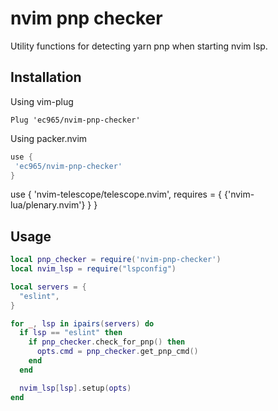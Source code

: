 # nvim pnp checker

Utility functions for detecting yarn pnp when starting nvim lsp.

## Installation

Using vim-plug
```vimscript
Plug 'ec965/nvim-pnp-checker'
```

Using packer.nvim
```lua
use {
 'ec965/nvim-pnp-checker'
}
```

use {
  'nvim-telescope/telescope.nvim',
  requires = { {'nvim-lua/plenary.nvim'} }
}

## Usage

```lua  if lsp == "eslint" then
local pnp_checker = require('nvim-pnp-checker')
local nvim_lsp = require("lspconfig")

local servers = {
  "eslint",
}

for _, lsp in ipairs(servers) do
  if lsp == "eslint" then
    if pnp_checker.check_for_pnp() then
      opts.cmd = pnp_checker.get_pnp_cmd()
    end
  end

  nvim_lsp[lsp].setup(opts)
end
```
